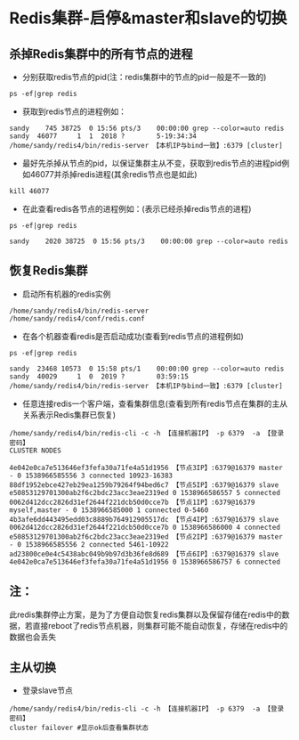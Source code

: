 # Redis集群-启停&master和slave的切换


## 杀掉Redis集群中的所有节点的进程

- 分别获取redis节点的pid(注：redis集群中的节点的pid一般是不一致的)

```shell
ps -ef|grep redis
```

- 获取到redis节点的进程例如：

```shell
sandy    745 38725  0 15:56 pts/3    00:00:00 grep --color=auto redis
sandy  46077     1  1  2018 ?        5-19:34:34 /home/sandy/redis4/bin/redis-server 【本机IP与bind一致】:6379 [cluster]
```

- 最好先杀掉从节点的pid，以保证集群主从不变，获取到redis节点的进程pid例如46077并杀掉redis进程(其余redis节点也是如此)

```shell
kill 46077
```

- 在此查看redis各节点的进程例如：(表示已经杀掉redis节点的进程)

```shell
ps -ef|grep redis

sandy    2020 38725  0 15:56 pts/3    00:00:00 grep --color=auto redis
```

## 恢复Redis集群

- 启动所有机器的redis实例

```shell
/home/sandy/redis4/bin/redis-server  /home/sandy/redis4/conf/redis.conf
```

- 在各个机器查看redis是否启动成功(查看到redis节点的进程例如)

```shell
ps -ef|grep redis

sandy  23468 10573  0 15:58 pts/1    00:00:00 grep --color=auto redis
sandy  40029     1  0  2019 ?        03:59:15 /home/sandy/redis4/bin/redis-server 【本机IP与bind一致】:6379 [cluster]
```

- 任意连接redis一个客户端，查看集群信息(查看到所有redis节点在集群的主从关系表示Redis集群已恢复)

```shell
/home/sandy/redis4/bin/redis-cli -c -h 【连接机器IP】 -p 6379  -a 【登录密码】
CLUSTER NODES

4e042e0ca7e513646ef3fefa30a71fe4a51d1956 【节点3IP】:6379@16379 master - 0 1538966585556 3 connected 10923-16383
88df1952ebce427eb29ea1259b79264f94bed6c7 【节点5IP】:6379@16379 slave e50853129701300ab2f6c2bdc23acc3eae2319ed 0 1538966586557 5 connected
0062d412dcc2826d31ef2644f221dcb50d0cce7b 【节点1IP】:6379@16379 myself,master - 0 1538966585000 1 connected 0-5460
4b3afe6dd443495edd03c8889b764912905517dc 【节点4IP】:6379@16379 slave 0062d412dcc2826d31ef2644f221dcb50d0cce7b 0 1538966586000 4 connected
e50853129701300ab2f6c2bdc23acc3eae2319ed 【节点2IP】:6379@16379 master - 0 1538966585556 2 connected 5461-10922
ad23800ce0e4c5438abc049b9b97d3b36fe8d689 【节点6IP】:6379@16379 slave 4e042e0ca7e513646ef3fefa30a71fe4a51d1956 0 1538966586757 6 connected
```

## 注：

此redis集群停止方案，是为了方便自动恢复redis集群以及保留存储在redis中的数据，若直接reboot了redis节点机器，则集群可能不能自动恢复，存储在redis中的数据也会丢失

## 主从切换

- 登录slave节点

```
/home/sandy/redis4/bin/redis-cli -c -h 【连接机器IP】 -p 6379  -a 【登录密码】
cluster failover #显示ok后查看集群状态
```



